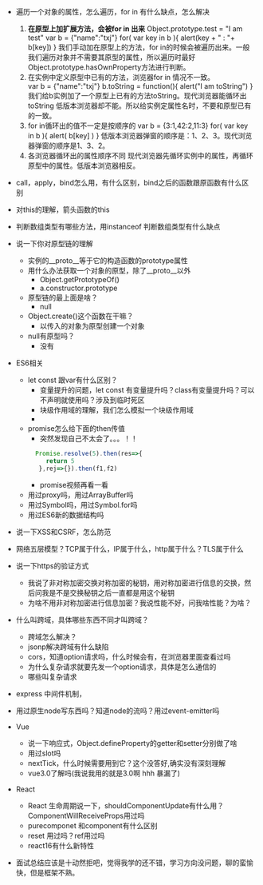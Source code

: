 * 遍历一个对象的属性，怎么遍历，for in 有什么缺点，怎么解决
  1. **在原型上加扩展方法，会被for in 出来**
      Object.prototype.test = "I am test"
      var b = {"name":"txj"}
      for( var key in b ){
          alert(key + " : "+ b[key])
      }
    我们手动加在原型上的方法，for in的时候会被遍历出来。一般我们遍历对象并不需要其原型的属性，所以遍历时最好Object.prototype.hasOwnProperty方法进行判断。
  2. 在实例中定义原型中已有的方法，浏览器for in 情况不一致。  
      var b = {"name":"txj"}
      b.toString = function(){ alert("I am toString") }
      我们给b实例加了一个原型上已有的方法toString。现代浏览器能循环出toString 低版本浏览器却不能。所以给实例定属性名时，不要和原型已有的一致。
  3. for in循环出的值不一定是按顺序的
      var b = {3:1,42:2,11:3}
      for( var key in b ){
          alert( b[key] )
      }
    低版本浏览器弹窗的顺序是：1、2、3。现代浏览器弹窗的顺序是1、3、2。
  4. 各浏览器循环出的属性顺序不同
      现代浏览器先循环实例中的属性，再循环原型中的属性。低版本浏览器相反。

  
* call，apply，bind怎么用，有什么区别，bind之后的函数跟原函数有什么区别
* 对this的理解，箭头函数的this
* 判断数组类型有哪些方法，用instanceof 判断数组类型有什么缺点
* 说一下你对原型链的理解
  * 实例的__proto__等于它的构造函数的prototype属性
  * 用什么办法获取一个对象的原型，除了__proto__以外
    * Object.getPrototypeOf()
    * a.constructor.prototype
  * 原型链的最上面是啥？
    * null
  * Object.create()这个函数在干嘛？
    * 以传入的对象为原型创建一个对象
  * null有原型吗？
    * 没有

* ES6相关
  * let const 跟var有什么区别？
     * 变量提升的问题，let const 有变量提升吗？class有变量提升吗？可以不声明就使用吗？涉及到临时死区
     * 块级作用域的理解，我们怎么模拟一个块级作用域
     * 
  * promise怎么给下面的then传值
     * 突然发现自己不太会了。。。！！
     ```js
       Promise.resolve(5).then(res=>{
          return 5
        },rej=>{}).then(f1,f2)
     ```
     * promise视频再看一看
  * 用过proxy吗，用过ArrayBuffer吗
  * 用过Symbol吗，用过Symbol.for吗
  * 用过ES6新的数据结构吗

* 说一下XSS和CSRF，怎么防范
* 网络五层模型？TCP属于什么，IP属于什么，http属于什么？TLS属于什么
* 说一下https的验证方式
  * 我说了非对称加密交换对称加密的秘钥，用对称加密进行信息的交换，然后问我是不是交换秘钥之后一直都是用这个秘钥
  * 为啥不用非对称加密进行信息加密？我说性能不好，问我啥性能？为啥？
* 什么叫跨域，具体哪些东西不同才叫跨域？
  * 跨域怎么解决？
  * jsonp解决跨域有什么缺陷
  * cors，知道option请求吗，什么时候会有，在浏览器里面查看过吗
  * 为什么复杂请求就要先发一个option请求，具体是怎么通信的
  * 哪些叫复杂请求
* express 中间件机制，
* 用过原生node写东西吗？知道node的流吗？用过event-emitter吗
* Vue
  * 说一下响应式，Object.defineProperty的getter和setter分别做了啥
  * 用过slot吗
  * nextTick，什么时候需要用到它？这个没答好,确实没有深刻理解
  * vue3.0了解吗(我说我用的就是3.0啊 hhh 暴漏了)
* React
  * React 生命周期说一下，shouldComponentUpdate有什么用？ComponentWillReceiveProps用过吗
  * purecomponet 和component有什么区别
  * reset 用过吗？ref用过吗
  * react16有什么新特性

* 面试总结应该是十动然拒吧，觉得我学的还不错，学习方向没问题，聊的蛮愉快，但是框架不熟。